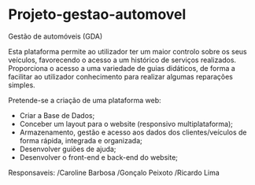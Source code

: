 # Projeto-gestao-automovel
Gestão de automóveis (GDA)

Esta plataforma permite ao utilizador ter um maior controlo sobre os seus veículos, favorecendo o acesso a um histórico de serviços realizados.
Proporciona o acesso a uma variedade de guias didáticos, de forma a facilitar ao utilizador conhecimento para realizar algumas reparações simples.

Pretende-se a criação de uma plataforma web:
 - Criar a Base de Dados;
 - Conceber um layout para o website (responsivo multiplataforma);
 - Armazenamento, gestão e acesso aos dados dos clientes/veículos de forma rápida, integrada e organizada;
 - Desenvolver guiões de ajuda;
 - Desenvolver o front-end e back-end do website;

Responsaveis:
/Caroline Barbosa /Gonçalo Peixoto /Ricardo Lima
